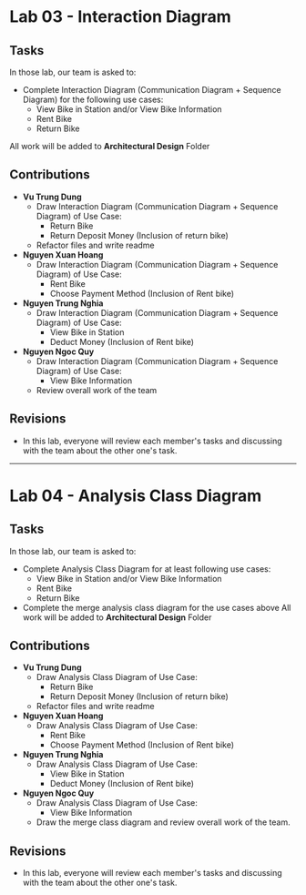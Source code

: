 # Lab 03 - Interaction Diagram
## Tasks
In those lab, our team is asked to:
- Complete Interaction Diagram (Communication Diagram + Sequence Diagram) for the following use cases:
    + View Bike in Station and/or View Bike Information
    + Rent Bike
    + Return Bike

All work will be added to **Architectural Design** Folder
## Contributions
- **Vu Trung Dung**
    + Draw Interaction Diagram (Communication Diagram + Sequence Diagram)  of Use Case:
        + Return Bike
        + Return Deposit Money (Inclusion of return bike)
    + Refactor files and write readme
- **Nguyen Xuan Hoang**
    + Draw Interaction Diagram (Communication Diagram + Sequence Diagram)  of Use Case:
        + Rent Bike
        + Choose Payment Method (Inclusion of Rent bike)
- **Nguyen Trung Nghia**
    + Draw Interaction Diagram (Communication Diagram + Sequence Diagram)  of Use Case:
        + View Bike in Station
        + Deduct Money (Inclusion of Rent bike)
- **Nguyen Ngoc Quy**
    + Draw Interaction Diagram (Communication Diagram + Sequence Diagram)  of Use Case:
        + View Bike Information
    + Review overall work of the team
## Revisions
- In this lab, everyone will review each member's tasks and discussing with the team about the other one's task.
-----------------
# Lab 04 - Analysis Class Diagram
## Tasks
In those lab, our team is asked to:
- Complete Analysis Class Diagram for at least following use cases:
    + View Bike in Station and/or View Bike Information
    + Rent Bike
    + Return Bike
- Complete the merge analysis class diagram for the use cases above
All work will be added to **Architectural Design** Folder
## Contributions
- **Vu Trung Dung**
    + Draw Analysis Class Diagram  of Use Case:
        + Return Bike
        + Return Deposit Money (Inclusion of return bike)
    + Refactor files and write readme
- **Nguyen Xuan Hoang**
    + Draw Analysis Class Diagram  of Use Case:
        + Rent Bike
        + Choose Payment Method (Inclusion of Rent bike)
- **Nguyen Trung Nghia**
    + Draw Analysis Class Diagram  of Use Case:
        + View Bike in Station
        + Deduct Money (Inclusion of Rent bike)
- **Nguyen Ngoc Quy**
    + Draw Analysis Class Diagram  of Use Case:
        + View Bike Information
    + Draw the merge class diagram and review overall work of the team.
## Revisions
- In this lab, everyone will review each member's tasks and discussing with the team about the other one's task.